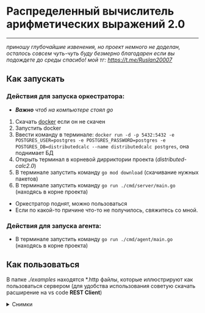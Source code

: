 # Распределенный вычислитель арифметических выражений 2.0

---
*приношу глубочайшие извенения, но проект немного не доделан, осталось совсем чуть-чуть
буду безмерно благодарен если вы подождете до среды
спасибо!
мой тг: https://t.me/Ruslan20007*


## Как запускать
  ### Действия для запуска оркестратора:
  * ***Важно** чтоб на компьютере стоял go*
  1. Скачать <a href="https://docs.docker.com/get-docker/" >docker</a> если он не скачен
  2. Запустить docker
  3. Ввести команду в терминале: ```docker run -d -p 5432:5432 -e POSTGRES_USER=postgres -e POSTGRES_PASSWORD=postgres -e POSTGRES_DB=distributedcalc --name distributedcalc postgres```, она поднимает БД
  4. Открыть терминал в корневой дирриктории проекта (*distributed-calc2.0*)
  5. В терминале запустить команду ```go mod download``` (скачивание нужных пакетов)
  6. В терминале запустить команду ```go run ./cmd/server/main.go``` (находясь в корне проекта)
  * Оркестратор поднят, можно пользоваться
  * Если по какой-то причине что-то не получилось, свяжитесь со мной.

  ### Действия для запуска агента:
*  В терминале запустить команду ```go run ./cmd/agent/main.go``` (находясь в корне проекта)


## Как пользоваться
В папке *./examples* находятся *.http файлы, которые иллюстрируют как пользоваться сервером (для удобства использования советую скачать расширение на vs code **REST Client**)
<details>
  <summary>Снимки</summary>
</details>